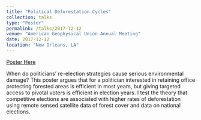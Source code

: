 ```yaml
---
title: "Political Deforestation Cycles"
collection: talks
type: "Poster"
permalink: /talks/2017-12-12
venue: "American Geophysical Union Annual Meeting"
date: 2017-12-12
location: "New Orleans, LA"
---
```


[Poster Here](https://github.com/lcsanford/lcsanford.github.io/blob/master/files/electoral-deforestation-cycles-final.pdf)

When do politicians’ re-election strategies cause serious environmental damage? This poster argues that for a politician interested in retaining office protecting forested areas is efficient in most years, but giving targeted access to pivotal voters is efficient in election years. I test the theory that competitive elections are associated with higher rates of deforestation using remote sensed satellite data of forest cover and data on national elections.
